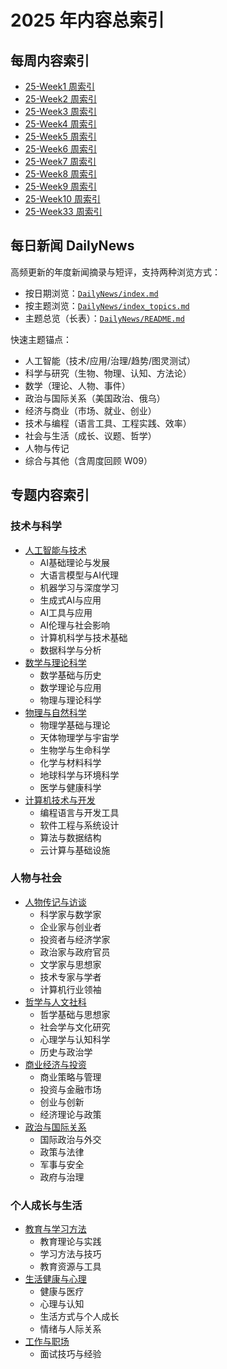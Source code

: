 # 2025 年内容总索引

## 每周内容索引

- [25-Week1 周索引](25-Week1/_Weekly_Index.md)
- [25-Week2 周索引](25-Week2/_Weekly_Index.md)
- [25-Week3 周索引](25-Week3/_Weekly_Index.md)
- [25-Week4 周索引](25-Week4/_Weekly_Index.md)
- [25-Week5 周索引](25-Week5/_Weekly_Index.md)
- [25-Week6 周索引](25-Week6/_Weekly_Index.md)
- [25-Week7 周索引](25-Week7/_Weekly_Index.md)
- [25-Week8 周索引](25-Week8/_Weekly_Index.md)
- [25-Week9 周索引](25-Week9/_Weekly_Index.md)
- [25-Week10 周索引](25-Week10/_Weekly_Index.md)
- [25-Week33 周索引](25-Week33/_Weekly_Index.md)

## 每日新闻 DailyNews

高频更新的年度新闻摘录与短评，支持两种浏览方式：

- 按日期浏览：[`DailyNews/index.md`](DailyNews/index_daily.md)
- 按主题浏览：[`DailyNews/index_topics.md`](DailyNews/index_topics.md)
- 主题总览（长表）：[`DailyNews/README.md`](DailyNews/README.md)

快速主题锚点：

- 人工智能（技术/应用/治理/趋势/图灵测试）
- 科学与研究（生物、物理、认知、方法论）
- 数学（理论、人物、事件）
- 政治与国际关系（美国政治、俄乌）
- 经济与商业（市场、就业、创业）
- 技术与编程（语言工具、工程实践、效率）
- 社会与生活（成长、议题、哲学）
- 人物与传记
- 综合与其他（含周度回顾 W09）

## 专题内容索引

### 技术与科学

- [人工智能与技术](专题索引/人工智能与技术.md)
  - AI基础理论与发展
  - 大语言模型与AI代理
  - 机器学习与深度学习
  - 生成式AI与应用
  - AI工具与应用
  - AI伦理与社会影响
  - 计算机科学与技术基础
  - 数据科学与分析
- [数学与理论科学](专题索引/数学与理论科学.md)
  - 数学基础与历史
  - 数学理论与应用
  - 物理与理论科学
- [物理与自然科学](专题索引/物理与自然科学.md)
  - 物理学基础与理论
  - 天体物理学与宇宙学
  - 生物学与生命科学
  - 化学与材料科学
  - 地球科学与环境科学
  - 医学与健康科学
- [计算机技术与开发](专题索引/计算机技术与开发.md)
  - 编程语言与开发工具
  - 软件工程与系统设计
  - 算法与数据结构
  - 云计算与基础设施

### 人物与社会

- [人物传记与访谈](专题索引/人物传记与访谈.md)
  - 科学家与数学家
  - 企业家与创业者
  - 投资者与经济学家
  - 政治家与政府官员
  - 文学家与思想家
  - 技术专家与学者
  - 计算机行业领袖
- [哲学与人文社科](专题索引/哲学与人文社科.md)
  - 哲学基础与思想家
  - 社会学与文化研究
  - 心理学与认知科学
  - 历史与政治学
- [商业经济与投资](专题索引/商业经济与投资.md)
  - 商业策略与管理
  - 投资与金融市场
  - 创业与创新
  - 经济理论与政策
- [政治与国际关系](专题索引/政治与国际关系.md)
  - 国际政治与外交
  - 政策与法律
  - 军事与安全
  - 政府与治理

### 个人成长与生活

- [教育与学习方法](专题索引/教育与学习方法.md)
  - 教育理论与实践
  - 学习方法与技巧
  - 教育资源与工具
- [生活健康与心理](专题索引/生活健康与心理.md)
  - 健康与医疗
  - 心理与认知
  - 生活方式与个人成长
  - 情绪与人际关系
- [工作与职场](专题索引/工作与职场.md)
  - 面试技巧与经验

